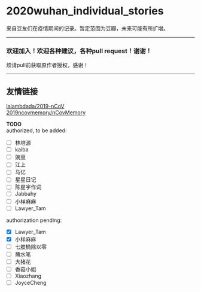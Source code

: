 # 2020wuhan_individual_stories  

来自豆友们在疫情期间的记录。暂定范围为豆瓣，未来可能有所扩增。  

------
### 欢迎加入！欢迎各种建议，各种pull request！谢谢！  

烦请pull前获取原作者授权，感谢！

------





## 友情链接  
[lalambdada/2019-nCoV](https://github.com/lalambdada/2019-nCoV)  
[2019ncovmemory/nCovMemory](https://github.com/2019ncovmemory/nCovMemory)  



**TODO**  
authorized, to be added:  
- [ ] 林培源  
- [ ] kaiba
- [ ] 豌豆  
- [ ] 江上  
- [ ] 马亿  
- [ ] 星星日记  
- [ ] 陈星宇作词  
- [ ] Jabbahy  
- [ ] 小样麻麻   
- [ ] Lawyer_Tam 
<!---
- [ ]   
- [ ]   
- [ ]   --->
authorization pending:  
- [X] Lawyer_Tam  
- [X] 小样麻麻  
- [ ] 七肢桶除以零  
- [ ] 蘸水笔  
- [ ] 大猪花  
- [ ] 香菇小姐  
- [ ] Xiaozhang  
- [ ] JoyceCheng  
<!--- 
- [ ]   
- [ ]   
- [ ]   
- [ ]   --->
